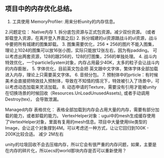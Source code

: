 ## 项目中的内存优化总结。

1. 工具使用
MemoryProfiler: 用来分析unity的内存信息。


2.问题定位：
Native内存
    1. 拆分底包资源与正式包资源。减少双份资源。 (或者卸载登入资源，在离开登入界面之后) 
    2. 拆分城建的ui资源跟战斗的uI资源，战斗中要把所有城建的图集卸载。
    3. 图集需要优化，256 * 256的图片不能入图集，理论上1024的图集可以放16张小图，实际只能放12张左右，因为有padding。 可以考虑出两套资源，128的跟256的，128的打图集，256的单独处理。
    4. 战斗内特效优化，一个particleSystem对象，内存占用最少40K，太多的粒子会让战斗内的内存膨胀，
    5. 字体优化，目前英文包会把 英文跟中文字体，繁体字体全部加载进入内存，理论上只需要英文字体。
    6. 音频分包。
    7. 预制体中的prticle：有时候美术会直接把特效挂入预制体，导致在不知情的情况下，特效被引入了场景中，可以考虑动态加载来灵活加载。
    8. 动态申请的Texture，需要没有引用才能被unity在切换场景的时候回收（Resources.UnLoadUnusedAssets), 或者手动调用Destroy(tex)， 会导致泄漏。

Managed内存
表格优化： 表格全部加载到内存会占用大量的内存，需要有部分加载的能力，或者卸载的能力。
VertexHelper对象：ugui中的mesh生成缓存使用了VertexHelper对象，里面有复用的mesh信息。项目中大量使用tile类型的Image，会让这个对象撑到4M。可以考虑还一种方式，让让它回归到100K - 200K比较合适。  减少 2M左右


unity的垃圾回收不会去压缩内存，所以它会有很严重的内存问题，如果，主要是在内存的碎片化，所以ecs的world那块内存是否可以重新使用？
